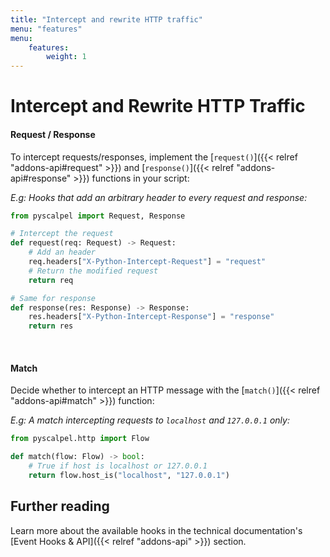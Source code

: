 ```yaml
---
title: "Intercept and rewrite HTTP traffic"
menu: "features"
menu:
    features:
        weight: 1
---
```


# Intercept and Rewrite HTTP Traffic

#### Request / Response

To intercept requests/responses, implement the [`request()`]({{< relref "addons-api#request" >}}) and [`response()`]({{< relref "addons-api#response" >}}) functions in your script:

_E.g: Hooks that add an arbitrary header to every request and response:_

```python
from pyscalpel import Request, Response

# Intercept the request
def request(req: Request) -> Request:
    # Add an header
    req.headers["X-Python-Intercept-Request"] = "request"
    # Return the modified request
    return req

# Same for response
def response(res: Response) -> Response:
    res.headers["X-Python-Intercept-Response"] = "response"
    return res
```

<br>

#### Match

Decide whether to intercept an HTTP message with the [`match()`]({{< relref "addons-api#match" >}}) function:

_E.g: A match intercepting requests to `localhost` and `127.0.0.1` only:_

```python
from pyscalpel.http import Flow

def match(flow: Flow) -> bool:
    # True if host is localhost or 127.0.0.1
    return flow.host_is("localhost", "127.0.0.1")
```

## Further reading

Learn more about the available hooks in the technical documentation's [Event Hooks & API]({{< relref "addons-api" >}}) section.

